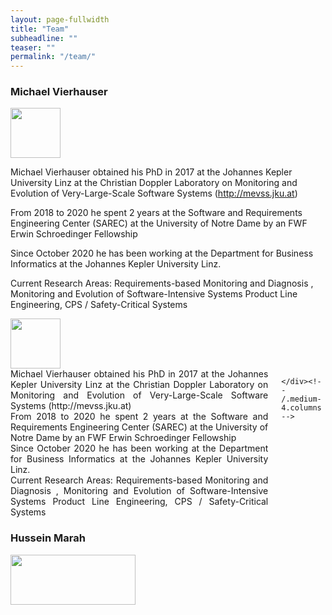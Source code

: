 ```yaml
---
layout: page-fullwidth
title: "Team"
subheadline: ""
teaser: ""
permalink: "/team/"
---
```



### Michael Vierhauser

 <img src="https://se.jku.at/wp-content/uploads/2019/09/UnivAss-michael.jpg" height="80" alt="">

Michael Vierhauser obtained his PhD in 2017 at the Johannes Kepler University Linz at the Christian Doppler Laboratory on Monitoring and Evolution of Very-Large-Scale Software Systems (http://mevss.jku.at)

From 2018 to 2020 he spent 2 years at the Software and Requirements Engineering Center (SAREC) at the University of Notre Dame by an FWF Erwin Schroedinger Fellowship

Since October 2020 he has been working at the Department for Business Informatics at the Johannes Kepler University Linz.

Current Research Areas: Requirements-based Monitoring and Diagnosis , Monitoring and Evolution of Software-Intensive Systems Product Line Engineering, CPS / Safety-Critical Systems


<div class="row">
    <div class="large-2 columns" align="center">
     <img src="https://se.jku.at/wp-content/uploads/2019/09/UnivAss-michael.jpg" height="80" alt="">
    </div><!-- /.medium-4.columns -->
    <div class="large-6 columns">
<div align="justify">     
Michael Vierhauser obtained his PhD in 2017 at the Johannes Kepler University Linz at the Christian Doppler Laboratory on Monitoring and Evolution of Very-Large-Scale Software Systems (http://mevss.jku.at)
<br>
From 2018 to 2020 he spent 2 years at the Software and Requirements Engineering Center (SAREC) at the University of Notre Dame by an FWF Erwin Schroedinger Fellowship
<br>
Since October 2020 he has been working at the Department for Business Informatics at the Johannes Kepler University Linz.
<br>
Current Research Areas: Requirements-based Monitoring and Diagnosis , Monitoring and Evolution of Software-Intensive Systems Product Line Engineering, CPS / Safety-Critical Systems
</div>

    </div><!-- /.medium-4.columns -->

</div><!-- /.row -->




### Hussein Marah

 <img src="{{ site.urlimg }}hmarah.jpg" height="80" width="200" alt="">